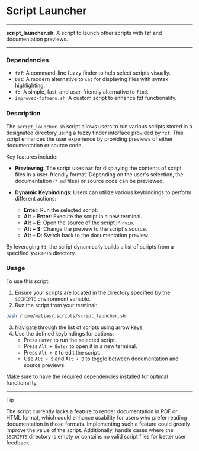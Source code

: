 # Script Launcher

---

**script_launcher.sh**: A script to launch other scripts with fzf and documentation previews.

---

### Dependencies

- `fzf`: A command-line fuzzy finder to help select scripts visually.
- `bat`: A modern alternative to `cat` for displaying files with syntax highlighting.
- `fd`: A simple, fast, and user-friendly alternative to `find`.
- `improved-fzfmenu.sh`: A custom script to enhance fzf functionality.

### Description

The `script_launcher.sh` script allows users to run various scripts stored in a designated directory using a fuzzy finder interface provided by `fzf`. This script enhances the user experience by providing previews of either documentation or source code.

Key features include:

- **Previewing**: The script uses `bat` for displaying the contents of script files in a user-friendly format. Depending on the user's selection, the documentation (`*.md` files) or source code can be previewed.
  
- **Dynamic Keybindings**: Users can utilize various keybindings to perform different actions:
  - **Enter**: Run the selected script.
  - **Alt + Enter**: Execute the script in a new terminal.
  - **Alt + E**: Open the source of the script in `nvim`.
  - **Alt + S**: Change the preview to the script's source.
  - **Alt + D**: Switch back to the documentation preview.
  
By leveraging `fd`, the script dynamically builds a list of scripts from a specified `$SCRIPTS` directory. 

### Usage

To use this script:

1. Ensure your scripts are located in the directory specified by the `$SCRIPTS` environment variable.
2. Run the script from your terminal:

```bash
bash /home/matias/.scripts/script_launcher.sh
```

3. Navigate through the list of scripts using arrow keys.
4. Use the defined keybindings for actions:
   - Press `Enter` to run the selected script.
   - Press `Alt + Enter` to open it in a new terminal.
   - Press `Alt + E` to edit the script.
   - Use `Alt + S` and `Alt + D` to toggle between documentation and source previews.

Make sure to have the required dependencies installed for optimal functionality.

---

> [!TIP] 
> The script currently lacks a feature to render documentation in PDF or HTML format, which could enhance usability for users who prefer reading documentation in those formats. Implementing such a feature could greatly improve the value of the script. Additionally, handle cases where the `$SCRIPTS` directory is empty or contains no valid script files for better user feedback.